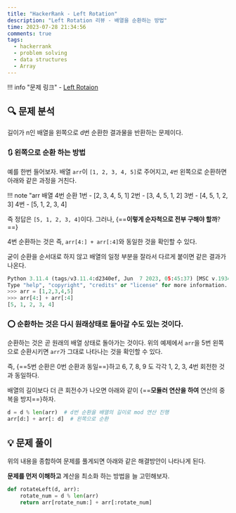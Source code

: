 ```yaml
---
title: "HackerRank - Left Rotation"
description: "Left Rotation 리뷰 - 배열을 순환하는 방법"
time: 2023-07-28 21:34:56
comments: true
tags:
  - hackerrank
  - problem solving
  - data structures
  - Array
---
```


!!! info "문제 링크"
    - [Left Rotaion](https://www.hackerrank.com/challenges/array-left-rotation/problem)

## 🔍 문제 분석

길이가 n인 배열을 왼쪽으로 d번 순환한 결과물을 반환하는 문제이다.

### 🔃 왼쪽으로 순환 하는 방법

예를 한번 들어보자. 배열 `arr`이 `[1, 2, 3, 4, 5]`로 주어지고, `4번` 왼쪽으로 순환하면 아래와 같은 과정을 거친다.

!!! note "arr 배열 4번 순환
    1번 - [2, 3, 4, 5, 1]
    2번 - [3, 4, 5, 1, 2]
    3번 - [4, 5, 1, 2, 3]
    4번 - [5, 1, 2, 3, 4]

즉 정답은 `[5, 1, 2, 3, 4]`이다. 그러나, {==**이렇게 순자척으로 전부 구해야 할까**?==}

4번 순환하는 것은 즉, `arr[4:] + arr[:4]`와 동일한 것을 확인할 수 있다.

굳이 순환을 순서대로 하지 않고 배열의 일정 부분을 잘라서 다르게 붙이면 같은 결과가 나온다.

``` python title="leftRotate.py" linenums="1" hl_lines="5"
Python 3.11.4 (tags/v3.11.4:d2340ef, Jun  7 2023, 05:45:37) [MSC v.1934 64 bit (AMD64)] on win32
Type "help", "copyright", "credits" or "license" for more information.
>>> arr = [1,2,3,4,5]
>>> arr[4:] + arr[:4]
[5, 1, 2, 3, 4]
```

### ⭕ 순환하는 것은 다시 원래상태로 돌아갈 수도 있는 것이다.

순환하는 것은 곧 원래의 배열 상태로 돌아가는 것이다. 위의 예제에서 `arr`을 5번 왼쪽으로 순환시키면 `arr`가 그대로 나타나는 것을 확인할 수 있다.

즉, {==5번 순환은 0번 순환과 동일==}하고 6, 7, 8, 9 도 각각 1, 2, 3, 4번 회전한 것과 동일하다.

배열의 길이보다 더 큰 회전수가 나오면 아래와 같이 {==**모듈러 연산을 하여** 연산의 중복을 방지==}하자.

``` python title="leftRotate2.py" linenums="1"
d = d % len(arr)  # d번 순환을 배열의 길이로 mod 연산 진행
arr[d:] + arr[: d]  # 왼쪽으로 순환
```

## 💡 문제 풀이

위의 내용을 종합하여 문제를 풀게되면 아래와 같은 해결방안이 나타나게 된다. 

**문제를 먼저 이해하고** 계산을 최소화 하는 방법을 늘 고민해보자.

``` python title="rotateLeft.py" linenums="1"
def rotateLeft(d, arr):
    rotate_num = d % len(arr)
    return arr[rotate_num:] + arr[:rotate_num]
```

